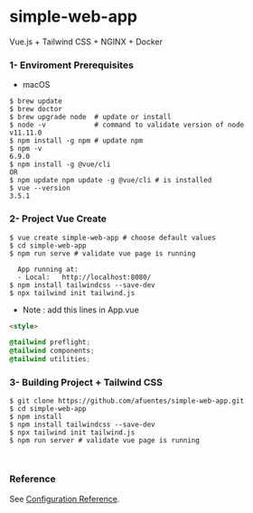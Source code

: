 # simple-web-app

Vue.js + Tailwind CSS + NGINX + Docker 

### 1- Enviroment Prerequisites 

* macOS 
```
$ brew update
$ brew doctor
$ brew upgrade node  # update or install 
$ node -v            # command to validate version of node
v11.11.0 
$ npm install -g npm # update npm
$ npm -v
6.9.0
$ npm install -g @vue/cli 
OR 
$ npm update npm update -g @vue/cli # is installed
$ vue --version
3.5.1

```

### 2- Project Vue Create  

```
$ vue create simple-web-app # choose default values 
$ cd simple-web-app
$ npm run serve # validate vue page is running 
 
  App running at:
  - Local:   http://localhost:8080/ 
$ npm install tailwindcss --save-dev
$ npx tailwind init tailwind.js
```
* Note : add this lines in App.vue 

```html
<style>

@tailwind preflight;
@tailwind components;
@tailwind utilities;

```


### 3-  Building Project + Tailwind CSS 

```
$ git clone https://github.com/afuentes/simple-web-app.git
$ cd simple-web-app
$ npm install
$ npm install tailwindcss --save-dev 
$ npx tailwind init tailwind.js
$ npm run server # validate vue page is running 



```


### Reference

See [Configuration Reference](https://cli.vuejs.org/config/).

